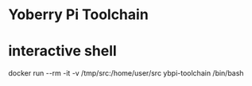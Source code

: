 # Yoberry Pi Toolchain

  # interactive shell
  docker run --rm -it -v /tmp/src:/home/user/src ybpi-toolchain /bin/bash

